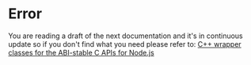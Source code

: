 # Error

You are reading a draft of the next documentation and it's in continuous update
so if you don't find what you need please refer to:
[C++ wrapper classes for the ABI-stable C APIs for Node.js](https://nodejs.github.io/node-addon-api/)